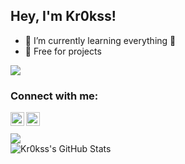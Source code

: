 ## Hey, I'm Kr0kss!

- 🌱 I’m currently learning everything 🤣
- 🌱 Free for projects

![](https://discord.c99.nl/widget/theme-4/473228282293125120.png)

### Connect with me:

[<img align="left" alt="YouTube" width="22px" src="https://cdn.jsdelivr.net/npm/simple-icons@v3/icons/youtube.svg" />][youtube]
[<img align="left" alt="Instagram" width="22px" src="https://cdn.jsdelivr.net/npm/simple-icons@v3/icons/instagram.svg" />][instagram]

<br />
<br /> 

<a href="https://github.com/Kr0kss">
  <img align="center" src="https://github-readme-stats.vercel.app/api/top-langs?username=Kr0kss&count_private=true&theme=dark" />
</a>
<br /> 

<a href="https://github.com/Kr0kss">
  <img align="left" alt="Kr0kss's GitHub Stats" src="https://github-readme-stats.vercel.app/api?username=Kr0kss&count_private=true&show_icons=true&theme=dark&include_all_commits=true" />
</a>

[youtube]: https://www.youtube.com/channel/UC4AoPwMOt7aP0B0H8FD17Cw
[instagram]: https://www.instagram.com/krokszinho_/?hl=pt
